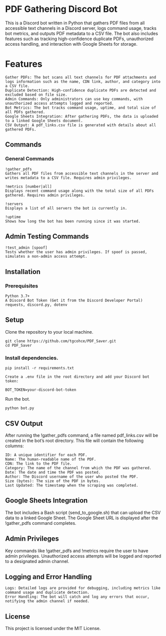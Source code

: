 # PDF Gathering Discord Bot

This is a Discord bot written in Python that gathers PDF files from all accessible text channels in a Discord server, logs command usage, tracks bot metrics, and outputs PDF metadata to a CSV file. The bot also includes features such as tracking high-confidence duplicate PDFs, unauthorized access handling, and interaction with Google Sheets for storage.
# Features

    Gather PDFs: The bot scans all text channels for PDF attachments and logs information such as the name, CDN link, author, and category into a CSV file.
    Duplicate Detection: High-confidence duplicate PDFs are detected and excluded based on file size.
    Admin Commands: Only administrators can use key commands, with unauthorized access attempts logged and reported.
    Bot Metrics: The bot tracks command usage, uptime, and total size of all PDFs gathered.
    Google Sheets Integration: After gathering PDFs, the data is uploaded to a linked Google Sheets document.
    CSV Output: A pdf_links.csv file is generated with details about all gathered PDFs.

## Commands
### General Commands

    !gather_pdfs
    Gathers all PDF files from accessible text channels in the server and writes metadata to a CSV file. Requires admin privileges.

    !metrics [number|all]
    Displays recent command usage along with the total size of all PDFs gathered. Requires admin privileges.

    !servers
    Displays a list of all servers the bot is currently in.

    !uptime
    Shows how long the bot has been running since it was started.

## Admin Testing Commands

    !test_admin [spoof]
    Tests whether the user has admin privileges. If spoof is passed, simulates a non-admin access attempt.

## Installation
### Prerequisites

    Python 3.7+
    A Discord Bot Token (Get it from the Discord Developer Portal)
    requests, discord.py, dotenv

## Setup

Clone the repository to your local machine.

    git clone https://github.com/tgcohce/PDF_Saver.git  
    cd PDF_Saver

### Install dependencies.

    pip install -r requirements.txt

    Create a .env file in the root directory and add your Discord bot token:

    BOT_TOKEN=your-discord-bot-token

Run the bot.

    python bot.py

## CSV Output

After running the !gather_pdfs command, a file named pdf_links.csv will be created in the bot’s root directory. This file will contain the following columns:

    ID: A unique identifier for each PDF.
    Name: The human-readable name of the PDF.
    CDN: The link to the PDF file.
    Category: The name of the channel from which the PDF was gathered.
    Date: The date and time the PDF was posted.
    Author: The Discord username of the user who posted the PDF.
    Size (bytes): The size of the PDF in bytes.
    Last Updated: The timestamp when the scraping was completed.

## Google Sheets Integration

The bot includes a Bash script (send_to_google.sh) that can upload the CSV data to a linked Google Sheet. The Google Sheet URL is displayed after the !gather_pdfs command completes.
## Admin Privileges

Key commands like !gather_pdfs and !metrics require the user to have admin privileges. Unauthorized access attempts will be logged and reported to a designated admin channel.
## Logging and Error Handling

    Logs: Detailed logs are provided for debugging, including metrics like command usage and duplicate detection.
    Error Handling: The bot will catch and log any errors that occur, notifying the admin channel if needed.

## License

This project is licensed under the MIT License.

